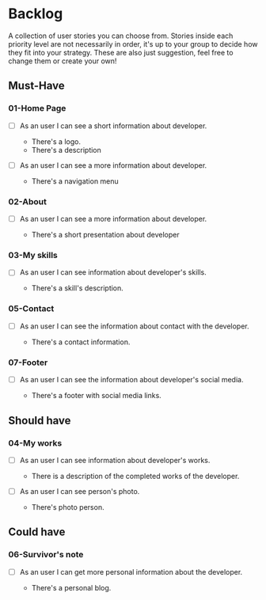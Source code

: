 # Backlog

A collection of user stories you can choose from. Stories inside each priority
level are not necessarily in order, it's up to your group to decide how they fit
into your strategy. These are also just suggestion, feel free to change them or
create your own!

## Must-Have

### 01-Home Page

- [ ] As an user I can see a short information about developer.

  - There's a logo.
  - There's a description

- [ ] As an user I can see a more information about developer.

  - There's a navigation menu

### 02-About

- [ ] As an user I can see a more information about developer.

  - There's a short presentation about developer

### 03-My skills

- [ ] As an user I can see information about developer's skills.

  - There's a skill's description.

### 05-Contact

- [ ] As an user I can see the information about contact with the developer.

  - There's a contact information.

### 07-Footer

- [ ] As an user I can see the information about developer's social media.

  - There's a footer with social media links.

## Should have

### 04-My works

- [ ] As an user I can see information about developer's works.

  - There is a description of the completed works of the developer.

- [ ] As an user I can see person's photo.
  - There's photo person.

## Could have

### 06-Survivor's note

- [ ] As an user I can get more personal information about the developer.

  - There's a personal blog.
